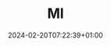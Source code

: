 ---
weight: 999
title: "Ml"
description: "Machine Learning"
icon: "article"
date: "2024-02-20T07:22:39+01:00"
lastmod: "2024-02-20T07:22:39+01:00"
draft: false
toc: true
---